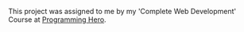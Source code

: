This project was assigned to me by my 'Complete Web Development' Course at [Programming Hero](https://web.programming-hero.com).